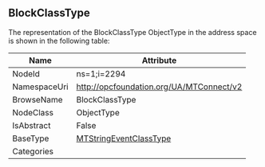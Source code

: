 <!-- objecttype -->
## BlockClassType
  
<!-- end of text -->
The representation of the BlockClassType ObjectType in the address space is shown in the following table:  

|Name|Attribute|
|---|---|
|NodeId|ns=1;i=2294|
|NamespaceUri|http://opcfoundation.org/UA/MTConnect/v2|
|BrowseName|BlockClassType|
|NodeClass|ObjectType|
|IsAbstract|False|
|BaseType|[MTStringEventClassType](../../ObjectTypes/MTStringEventClassType/readme.md)|
|Categories||

